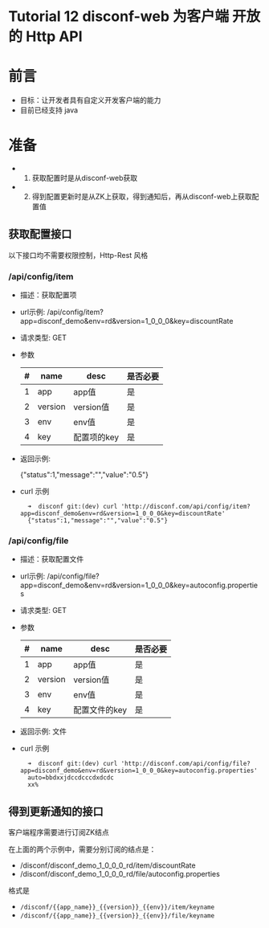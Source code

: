 Tutorial 12 disconf-web 为客户端 开放的 Http API
=======

# 前言

- 目标：让开发者具有自定义开发客户端的能力
- 目前已经支持 java

# 准备

- 1. 获取配置时是从disconf-web获取
- 2. 得到配置更新时是从ZK上获取，得到通知后，再从disconf-web上获取配置值

## 获取配置接口

以下接口均不需要权限控制，Http-Rest 风格

### /api/config/item

- 描述：获取配置项
- url示例: /api/config/item?app=disconf_demo&env=rd&version=1_0_0_0&key=discountRate
- 请求类型: GET
- 参数

    |#|name   |desc   |是否必要|
    |---|-------|-------|----|
    |1|app  |app值 |是|
    |2|version |version值  |是|
    |3|env |env值  |是|
    |4|key |配置项的key  |是|
    
- 返回示例:

    {"status":1,"message":"","value":"0.5"}
    
- curl 示例

        ➜  disconf git:(dev) curl 'http://disconf.com/api/config/item?app=disconf_demo&env=rd&version=1_0_0_0&key=discountRate'
        {"status":1,"message":"","value":"0.5"}

    
### /api/config/file

- 描述：获取配置文件
- url示例: /api/config/file?app=disconf_demo&env=rd&version=1_0_0_0&key=autoconfig.properties
- 请求类型: GET
- 参数

    |#|name   |desc   |是否必要|
    |---|-------|-------|----|
    |1|app  |app值 |是|
    |2|version |version值  |是|
    |3|env |env值  |是|
    |4|key |配置文件的key  |是|
    
- 返回示例: 文件
- curl 示例

        ➜  disconf git:(dev) curl 'http://disconf.com/api/config/file?app=disconf_demo&env=rd&version=1_0_0_0&key=autoconfig.properties'
        auto=bbdxxjdccdcccdxdcdc
        xx%


## 得到更新通知的接口

客户端程序需要进行订阅ZK结点

在上面的两个示例中，需要分别订阅的结点是：

- /disconf/disconf_demo_1_0_0_0_rd/item/discountRate
- /disconf/disconf_demo_1_0_0_0_rd/file/autoconfig.properties

格式是

- `/disconf/{{app_name}}_{{version}}_{{env}}/item/keyname`
- `/disconf/{{app_name}}_{{version}}_{{env}}/file/keyname`

